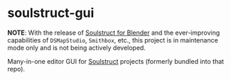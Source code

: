 # soulstruct-gui

**NOTE**: With the release of [Soulstruct for Blender](https://github.com/Grimrulh/soulstruct-blender) and the 
ever-improving capabilities of `DSMapStudio`, `Smithbox`, etc., this project is in maintenance mode only and is not
being actively developed.

Many-in-one editor GUI for [Soulstruct](https://github.com/Grimrukh/soulstruct) projects (formerly bundled into that
repo).
